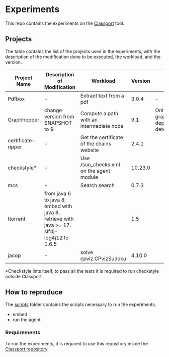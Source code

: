 # Experiments

This repo contains the experiments on the [Classport](https://github.com/chains-project/classport) tool.

## Projects

The table contains the list of the projects used in the experiments, with the description of the modification done to be executed, the workload, and the version.

| Project Name | Description of Modification | Workload | Version | Issues |
|--------------|-----------------------------|----------|---------| ---- |
| Pdfbox    | -          | Extract text from a pdf     | 3.0.4     | - |
| Graphhopper    | change version from SNAPSHOT to 9     | Compute a path with an intermediate node   | 9.1     | Only graphhopper dependencies detected |
| certificate-ripper    | -          | Get the certificate of the chains website    | 2.4.1     | |
| checkstyle*    | -          | Use /sun_checks.xml on the agent module    | 10.23.0     | |
| mcs    | -          | Search search   | 0.7.3     | |
| ttorrent    | from java 6 to java 8, embed with java 8, retrieve with java >= 17.  slf4j-log4j12 to 1.6.5   |     |  1.5     | |
| jacop    | -          | solve cpviz.CPvizSudoku    | 4.10.0     | |

*Checkstyle lints itself, to pass all the tests it is required to run checkstyle outside Classport

## How to reproduce

The [scripts](/scripts/) folder contains the scripts necessary to run the experiments.

* embed
* run the agent

### Requirements
To run the experiments, it is required to use this repository inside the [Classport repository](https://github.com/chains-project/classport).
